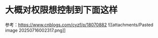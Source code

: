# 大概对权限想控制到下面这样
参考：https://www.cnblogs.com/cyzf/p/18070882
![[attachments/Pasted image 20250716002317.png]]
